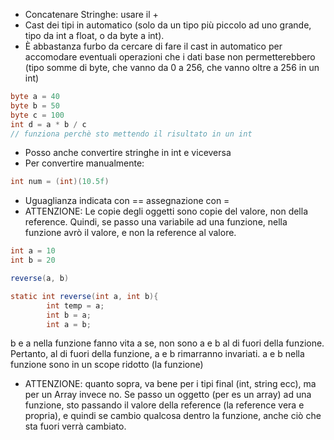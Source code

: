 * Concatenare Stringhe: usare il + 
* Cast dei tipi in automatico (solo da un tipo più piccolo ad uno grande, tipo da int a float, o da byte a int).
* È abbastanza furbo da cercare di fare il cast in automatico per accomodare eventuali operazioni che i dati base non permetterebbero (tipo somme di byte, che vanno da 0 a 256, che vanno oltre a 256 in un int)
```java
byte a = 40
byte b = 50
byte c = 100
int d = a * b / c
// funziona perchè sto mettendo il risultato in un int
```
* Posso anche convertire stringhe in int e viceversa
* Per convertire manualmente:
``` java
int num = (int)(10.5f)
```
* Uguaglianza indicata con == assegnazione con = 
* ATTENZIONE: Le copie degli oggetti sono copie del valore, non della reference. Quindi, se passo una variabile ad una funzione, nella funzione avrò il valore, e non la reference al valore.

```Java
int a = 10
int b = 20

reverse(a, b)

static int reverse(int a, int b){
		int temp = a;
		int b = a;
		int a = b;
```
b e a nella funzione fanno vita a se, non sono a e b al di fuori della funzione. Pertanto, al di fuori della funzione, a e b rimarranno invariati.
a e b nella funzione sono in un scope ridotto (la funzione)
* ATTENZIONE: quanto sopra, va bene per i tipi final (int, string ecc), ma per un Array invece no.
  Se passo un oggetto (per es un array) ad una funzione, sto passando il valore della reference (la reference vera e propria), e quindi se cambio qualcosa dentro la funzione, anche ciò che sta fuori verrà cambiato.